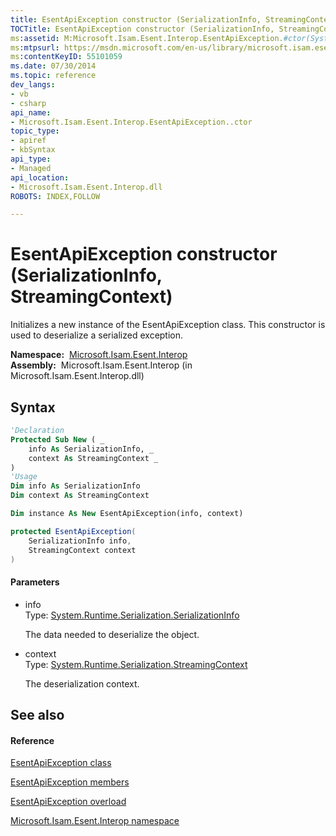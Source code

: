 ```yaml
---
title: EsentApiException constructor (SerializationInfo, StreamingContext)
TOCTitle: EsentApiException constructor (SerializationInfo, StreamingContext)
ms:assetid: M:Microsoft.Isam.Esent.Interop.EsentApiException.#ctor(System.Runtime.Serialization.SerializationInfo,System.Runtime.Serialization.StreamingContext)
ms:mtpsurl: https://msdn.microsoft.com/en-us/library/microsoft.isam.esent.interop.esentapiexception.esentapiexception(v=EXCHG.10)
ms:contentKeyID: 55101059
ms.date: 07/30/2014
ms.topic: reference
dev_langs:
- vb
- csharp
api_name: 
- Microsoft.Isam.Esent.Interop.EsentApiException..ctor
topic_type: 
- apiref
- kbSyntax
api_type: 
- Managed
api_location: 
- Microsoft.Isam.Esent.Interop.dll
ROBOTS: INDEX,FOLLOW

---
```


# EsentApiException constructor (SerializationInfo, StreamingContext)

Initializes a new instance of the EsentApiException class. This constructor is used to deserialize a serialized exception.

**Namespace:**  [Microsoft.Isam.Esent.Interop](hh596136\(v=exchg.10\).md)  
**Assembly:**  Microsoft.Isam.Esent.Interop (in Microsoft.Isam.Esent.Interop.dll)

## Syntax

``` vb
'Declaration
Protected Sub New ( _
    info As SerializationInfo, _
    context As StreamingContext _
)
'Usage
Dim info As SerializationInfo
Dim context As StreamingContext

Dim instance As New EsentApiException(info, context)
```

``` csharp
protected EsentApiException(
    SerializationInfo info,
    StreamingContext context
)
```

#### Parameters

  - info  
    Type: [System.Runtime.Serialization.SerializationInfo](https://docs.microsoft.com/dotnet/api/system.runtime.serialization.serializationinfo?redirectedfrom=MSDN)  
    
    The data needed to deserialize the object.

<!-- end list -->

  - context  
    Type: [System.Runtime.Serialization.StreamingContext](https://docs.microsoft.com/dotnet/api/system.runtime.serialization.streamingcontext?redirectedfrom=MSDN)  
    
    The deserialization context.

## See also

#### Reference

[EsentApiException class](dn334231\(v=exchg.10\).md)

[EsentApiException members](dn274001\(v=exchg.10\).md)

[EsentApiException overload](dn334233\(v=exchg.10\).md)

[Microsoft.Isam.Esent.Interop namespace](hh596136\(v=exchg.10\).md)

